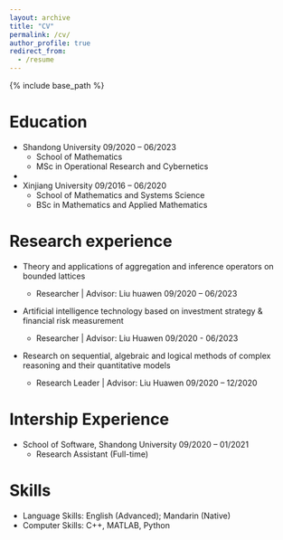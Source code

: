 ```yaml
---
layout: archive
title: "CV"
permalink: /cv/
author_profile: true
redirect_from:
  - /resume
---
```


{% include base_path %}

Education
======
* Shandong University                                                09/2020 – 06/2023
  * School of Mathematics
  * MSc in Operational Research and Cybernetics
* 
* Xinjiang University                                                09/2016 – 06/2020
  * School of Mathematics and Systems Science
  * BSc in Mathematics and Applied Mathematics

Research experience
======
* Theory and applications of aggregation and inference operators on bounded lattices
  * Researcher | Advisor: Liu huawen                                 09/2020 – 06/2023


* Artificial intelligence technology based on investment strategy & financial risk measurement
  * Researcher | Advisor: Liu Huawen                                 09/2020 - 06/2023                     

* Research on sequential, algebraic and logical methods of complex reasoning and their quantitative models  
  * Research Leader | Advisor: Liu Huawen                            09/2020 – 12/2020

Intership Experience
======
* School of Software, Shandong University                            09/2020 – 01/2021
  * Research Assistant (Full-time)

Skills
======
* Language Skills: English (Advanced); Mandarin (Native)
* Computer Skills: C++, MATLAB, Python
